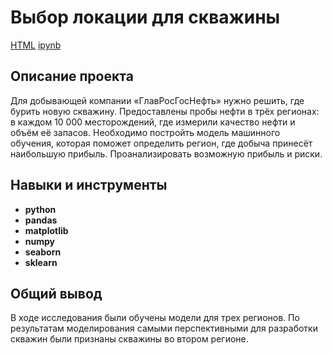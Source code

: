 # Выбор локации для скважины

[HTML](https://github.com/aq2003/Portfolio/blob/main/Taxi%20Service/P12_Portfolio.html)     [ipynb](https://github.com/aq2003/Portfolio/blob/main/Taxi%20Service/P12_Portfolio.ipynb)

## Описание проекта

Для добывающей компании «ГлавРосГосНефть» нужно решить, где бурить новую скважину.
Предоставлены пробы нефти в трёх регионах: в каждом 10 000 месторождений, где измерили качество нефти и объём её запасов. Необходимо постройть модель машинного обучения, которая поможет определить регион, где добыча принесёт наибольшую прибыль. Проанализировать возможную прибыль и риски.

## Навыки и инструменты

- **python**
- **pandas**
- **matplotlib**
- **numpy**
- **seaborn**
- **sklearn**

## 

## Общий вывод

В ходе исследования были обучены модели для трех регионов. По результатам моделирования самыми перспективными для разработки скважин были признаны скважины во втором регионе.